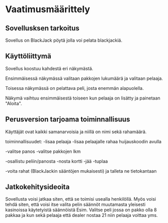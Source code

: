 # Vaatimusmäärittely

## Sovellusksen tarkoitus

Sovellus on BlackJack pöytä jolla voi pelata blackjackiä.

## Käyttöliittymä

Sovellus koostuu kahdestä eri näkymästä.

Ensimmäisessä näkymässä valitaan pakkojen lukumäärä ja valitaan pelaaja.

Toisessa näkymässä on pelattava peli, josta enemmän alapuolella.

Näkymä vaihtuu ensimmäisestä toiseen kun pelaaja on lisätty ja painetaan "Aloita".

## Perusversion tarjoama toiminnallisuus

Käyttäjät ovat kaikki samanarvoisia ja niillä on nimi sekä rahamäärä.

toiminnallisuudet:
-lisaa pelaaja
-lisaa pelaajalle rahaa huijauskoodin avulla

-valitse panos
-valitse pakkojen lkm

-osallistu peliin/panosta
-nosta kortti
-jää
-tuplaa

-voita rahat (BlackJackin sääntöjen mukaisesti) ja talleta ne tietokantaan

## Jatkokehitysideoita

Sovellusta voisi jatkaa siten, että se toimisi usealla henkilöllä.
Myös voisi tehdä siten, että voisi itse valita pelin säännöt muutamasta yleisesti kasinoissa käytetyistä säännöistä 
Esim. Valitse peli jossa on pakko olla 8 pakkaa ja kun sekä pelaaja että dealer nostaa 21 niin pelaaja voittaa yms.
